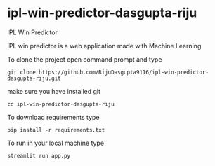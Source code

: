 # ipl-win-predictor-dasgupta-riju
IPL Win Predictor

IPL win predictor is a web application made with Machine Learning

To clone the project open command prompt and type
```
git clone https://github.com/RijuDasgupta9116/ipl-win-predictor-dasgupta-riju.git
```
make sure you have installed git

```
cd ipl-win-predictor-dasgupta-riju
```

To download requirements type
```
pip install -r requirements.txt
```

To run in your local machine type
```
streamlit run app.py
```
